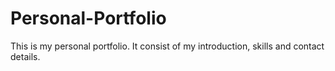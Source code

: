# Personal-Portfolio
This is my personal portfolio. It consist of my introduction, skills and contact details.
